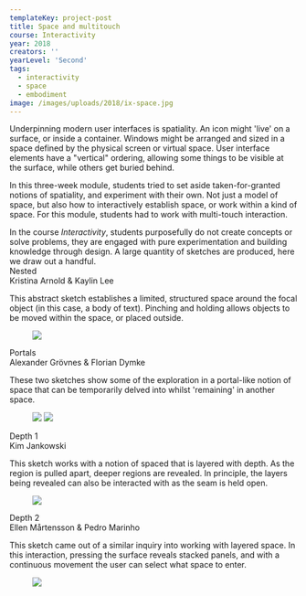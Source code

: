 ```yaml
---
templateKey: project-post
title: Space and multitouch
course: Interactivity
year: 2018
creators: ''
yearLevel: 'Second'
tags:
  - interactivity
  - space
  - embodiment
image: /images/uploads/2018/ix-space.jpg
---
```


Underpinning modern user interfaces is spatiality. An icon might 'live' on a surface, or inside a container. Windows might be arranged and sized in a space defined by the physical screen or virtual space. User interface elements have a "vertical" ordering, allowing some things to be visible at the surface, while others get buried behind.

In this three-week module, students tried to set aside taken-for-granted notions of spatiality, and experiment with their own. Not just a model of space, but also how to interactively establish space, or work within a kind of space. For this module, students had to work with multi-touch interaction.

<div class="box is-size-7">
  <div class="content">
     In the course <em>Interactivity</em>, students purposefully do not create concepts or solve problems, they are engaged with pure experimentation and building knowledge through design. A large quantity of sketches are produced, here we draw out a handful.
    </div>
</div>

<div class="section is-size-6">
  <div class="title">Nested</div>
  <div class="subtitle is-uppercase">Kristina Arnold & Kaylin Lee</div>

This abstract sketch establishes a limited, structured space around the focal object (in this case, a body of text). Pinching and holding allows objects to be moved within the space, or placed outside.

  <figure>
    <img src="/images/uploads/2018/ix-space-1-1.gif">
  </figure>

</div>

<div class="section is-size-6">
  <div class="title">Portals</div>
  <div class="subtitle is-uppercase">Alexander Grövnes & Florian Dymke</div>

These two sketches show some of the exploration in a portal-like notion of space that can be temporarily delved into whilst 'remaining' in another space. 

  <figure>
    <img src="/images/uploads/2018/ix-space-2-1.gif">
    <img src="/images/uploads/2018/ix-space-2-2.gif">
  </figure>

</div>


<div class="section is-size-6">
  <div class="title">Depth 1</div>
  <div class="subtitle is-uppercase">Kim Jankowski</div>

This sketch works with a notion of spaced that is layered with depth. As the region is pulled apart, deeper regions are revealed. In principle, the layers being revealed can also be interacted with as the seam is held open.

  <figure>
    <img src="/images/uploads/2018/ix-space-3-1.gif">
  </figure>

</div>

<div class="section is-size-6">
  <div class="title">Depth 2</div>
  <div class="subtitle is-uppercase">Ellen Mårtensson & Pedro Marinho</div>

This sketch came out of a similar inquiry into working with layered space. In this interaction, pressing the surface reveals stacked panels, and with a continuous movement the user can select what space to enter. 

  <figure>
    <img src="/images/uploads/2018/ix-space-4-1.gif">
  </figure>

</div>